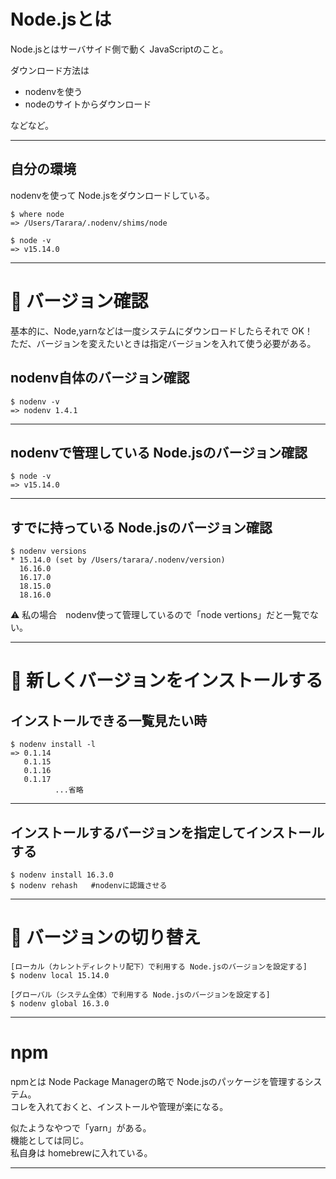 # Node.jsとは
Node.jsとはサーバサイド側で動く JavaScriptのこと。  
  
ダウンロード方法は
- nodenvを使う  
- nodeのサイトからダウンロード  

などなど。
***

## 自分の環境
nodenvを使って Node.jsをダウンロードしている。
~~~
$ where node
=> /Users/Tarara/.nodenv/shims/node
~~~
~~~
$ node -v
=> v15.14.0
~~~
***

# 👀 バージョン確認
基本的に、Node,yarnなどは一度システムにダウンロードしたらそれで OK！  
ただ、バージョンを変えたいときは指定バージョンを入れて使う必要がある。 

## nodenv自体のバージョン確認
~~~
$ nodenv -v
=> nodenv 1.4.1
~~~
***

## nodenvで管理している Node.jsのバージョン確認
~~~
$ node -v
=> v15.14.0
~~~
***

## すでに持っている Node.jsのバージョン確認
~~~
$ nodenv versions
* 15.14.0 (set by /Users/tarara/.nodenv/version)
  16.16.0
  16.17.0
  18.15.0
  18.16.0
~~~
⚠️ 私の場合　nodenv使って管理しているので「node vertions」だと一覧でない。
***

# 🔧 新しくバージョンをインストールする
## インストールできる一覧見たい時
~~~
$ nodenv install -l
=> 0.1.14
   0.1.15
   0.1.16
   0.1.17
　　　　　　...省略
~~~
***

## インストールするバージョンを指定してインストールする
~~~
$ nodenv install 16.3.0
$ nodenv rehash   #nodenvに認識させる
~~~
***

# 🔄 バージョンの切り替え
~~~
[ローカル（カレントディレクトリ配下）で利用する Node.jsのバージョンを設定する]
$ nodenv local 15.14.0

[グローバル（システム全体）で利用する Node.jsのバージョンを設定する]
$ nodenv global 16.3.0
~~~
***

# npm
npmとは Node Package Managerの略で Node.jsのパッケージを管理するシステム。  
コレを入れておくと、インストールや管理が楽になる。  
  
似たようなやつで「yarn」がある。  
機能としては同じ。  
私自身は homebrewに入れている。
***
